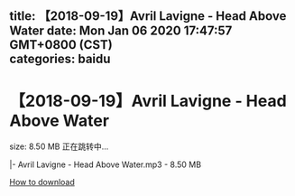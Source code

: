 
title: 【2018-09-19】Avril Lavigne - Head Above Water
date: Mon Jan 06 2020 17:47:57 GMT+0800 (CST)    
categories: baidu
---

# 【2018-09-19】Avril Lavigne - Head Above Water
size: 8.50 MB
 正在跳转中...
 
|- Avril Lavigne - Head Above Water.mp3 - 8.50 MB

[How to download](https://bpcam.bemobtrk.com/go/2ceec3aa-1ca2-46d6-b9ff-aaa5c184517c?jno=1656)